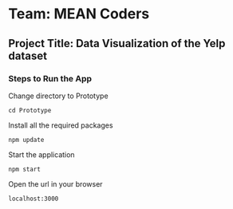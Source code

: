 # Team: MEAN Coders

## Project Title: Data Visualization of the Yelp dataset

### Steps to Run the App

Change directory to Prototype

    cd Prototype
   
Install all the required packages 

    npm update
    
Start the application

    npm start

Open the url in your browser

    localhost:3000
    


